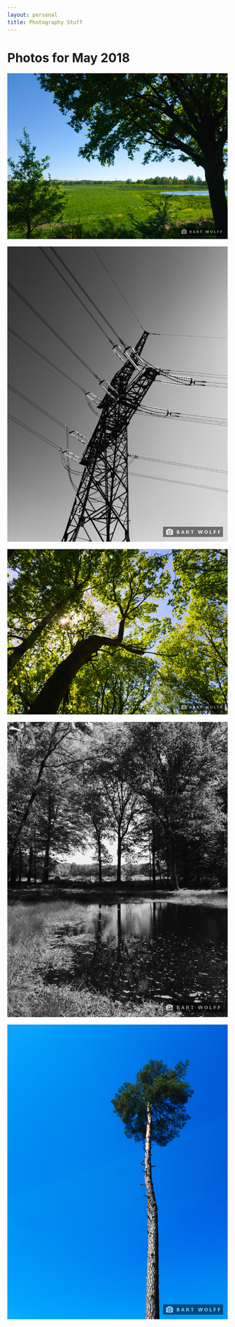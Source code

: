 ```yaml
---
layout: personal
title: Photography Stuff
---
```


# Photos for May 2018

![](/assets/img/photo/2018-05/20180505_155122.jpg)

![](/assets/img/photo/2018-05/20180505_160045-1.jpg)

![](/assets/img/photo/2018-05/20180506_124428.jpg)

![](/assets/img/photo/2018-05/20180506_124801.jpg)

![](/assets/img/photo/2018-05/20180506_125114.jpg)
